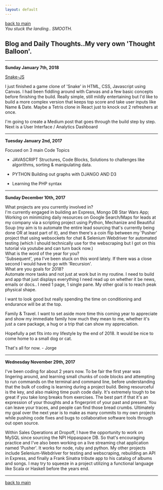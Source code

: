 ```yaml
---
layout: default
---
```

[back to main](./) <br>
_You stuck the landing.. SMOOTH._

## Blog and Daily Thoughts..My very own 'Thought Balloon'.

* * *

**Sunday January 7th, 2018**

<a href="https://jorge-cano.github.io/Snake-JS/">Snake-JS</a>

I just finished a game clone of 'Snake' in HTML, CSS, Javascript using Canvas.
I had been fiddling around with Canvas and a few basic concepts before finishing the build.
Really simple, still mildly entertaining but I'd like to build a more complex version that keeps top score
and take user inputs like Name & Date. Maybe a Tetris clone in React just to knock out 2 refreshers at once.

I'm going to create a Medium post that goes through the build step by step. Next is a User Interface / Analytics Dashboard

* * *

**Tuesday January 2nd, 2017**

Focused on 3 main Code Topics

- JAVASCRIPT
Structures, Code Blocks, Solutions to challenges like algorithms, sorting & manipulating data.

- PYTHON
Building out graphs with DJANGO AND D3

- Learning the PHP syntax


* * *

**Sunday December 10th, 2017**

<dt>
What projects are you currently involved in?
</dt>
I'm currently engaged in building an Express, Mongo DB Star Wars App; Working on minimizing daily resources on Google Search/Maps for leads at my company via a scripting project using Python, Mechanize and Beautiful Soup (my aim is to automate the entire lead sourcing that's currently being done OR at least part of it), and then there's a coin flip between my 'Pusher' project that using websockets for chat & Selenium Webdriver for automated testing (which I should technically use for the webscraping but I got on this tutorial via youtube and can turn back now.)
<dt>
What is the word of the year for you?
</dt>
'Subsequent', yea I've been stuck on this word lately. If there was a close second I would have to go with 'Recursion'.
<dt>
What are you goals for 2018?
</dt>
Automate more tasks and not just at work but in my routine. I need to build and app that just displays everything I need read up on whether it be news, emails or docs.. I need 1 page, 1 single pane. My other goal is to reach peak physical shape.

I want to look good but really spending the time on conditioning and endurance will be at the top.

Family & Travel. I want to set aside more time this coming year to appreciate and show my immediate family how much they mean to me, whether it's just a care package, a hug or a trip that can show my appreciation.

Hopefully a pet fits into my lifestyle by the end of 2018. It would be nice to come home to a small dog or cat.

That's all for now. - Jorge

* * *

**Wednesday November 29th, 2017**

I've been coding for about 2 years now.
To be fair the first year was lingering around, and learning
small chunks of code blocks and attempting to run commands
on the terminal and command line, before understanding that the
bulk of coding is learning during a project build. Being resourceful
is the key, and also making time push code daily. It's extremely tough to be great if you take long breaks from exercises. The best part if that it's an expression of your thoughts and a fingerprint of your past and present. You can leave your traces, and people can find those bread crumbs. Ultimately my goal over the next year is to make as many commits to my own projects while pushing code fixes and bugs to collaborative software tools through out open source.

Within Sales Operations at Dropoff, I have the opportunity to work on MySQL since sourcing the NPI Hippaspace DB. So that's encouraging practice and I've also been working on a live streaming chat application named 'Pusher'. It works for node, ruby and python. My other projects include Selenium-Webdriver for testing and webscraping, rebuilding an API in Express, and finally a Frank Sinatra tribute app to his catalog of albums and songs. I may try to squeeze in a project utilizing a functional language like Scala or Haskell before the years end.

* * *


[back to main](./)

